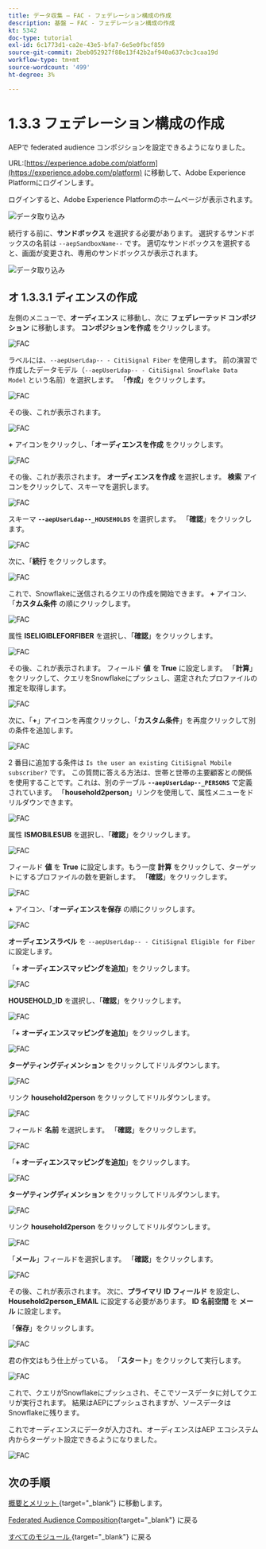 ```yaml
---
title: データ収集 – FAC - フェデレーション構成の作成
description: 基盤 – FAC - フェデレーション構成の作成
kt: 5342
doc-type: tutorial
exl-id: 6c1773d1-ca2e-43e5-bfa7-6e5e0fbcf859
source-git-commit: 2beb052927f88e13f42b2af940a637cbc3caa19d
workflow-type: tm+mt
source-wordcount: '499'
ht-degree: 3%

---
```


# 1.3.3 フェデレーション構成の作成

AEPで federated audience コンポジションを設定できるようになりました。

URL:[https://experience.adobe.com/platform](https://experience.adobe.com/platform) に移動して、Adobe Experience Platformにログインします。

ログインすると、Adobe Experience Platformのホームページが表示されます。

![データ取り込み](./../dc1.2/images/home.png)

続行する前に、**サンドボックス** を選択する必要があります。 選択するサンドボックスの名前は `--aepSandboxName--` です。 適切なサンドボックスを選択すると、画面が変更され、専用のサンドボックスが表示されます。

![データ取り込み](./../dc1.2/images/sb1.png)

## オ 1.3.3.1 ディエンスの作成

左側のメニューで、**オーディエンス** に移動し、次に **フェデレーテッド コンポジション** に移動します。 **コンポジションを作成** をクリックします。

![FAC](./images/fedcomp1.png)

ラベルには、`--aepUserLdap-- - CitiSignal Fiber` を使用します。 前の演習で作成したデータモデル（`--aepUserLdap-- - CitiSignal Snowflake Data Model` という名前）を選択します。 「**作成**」をクリックします。

![FAC](./images/fedcomp2.png)

その後、これが表示されます。

![FAC](./images/fedcomp3.png)

**+** アイコンをクリックし、「**オーディエンスを作成** をクリックします。

![FAC](./images/fedcomp4.png)

その後、これが表示されます。 **オーディエンスを作成** を選択します。 **検索** アイコンをクリックして、スキーマを選択します。

![FAC](./images/fedcomp5.png)

スキーマ **`--aepUserLdap--_HOUSEHOLDS`** を選択します。 「**確認**」をクリックします。

![FAC](./images/fedcomp6.png)

次に、「**続行** をクリックします。

![FAC](./images/fedcomp7.png)

これで、Snowflakeに送信されるクエリの作成を開始できます。 **+** アイコン、「**カスタム条件** の順にクリックします。

![FAC](./images/fedcomp8.png)

属性 **ISELIGIBLEFORFIBER** を選択し、「**確認**」をクリックします。

![FAC](./images/fedcomp9.png)

その後、これが表示されます。 フィールド **値** を **True** に設定します。 「**計算**」をクリックして、クエリをSnowflakeにプッシュし、選定されたプロファイルの推定を取得します。

![FAC](./images/fedcomp10.png)

次に、「**+**」アイコンを再度クリックし、「**カスタム条件**」を再度クリックして別の条件を追加します。

![FAC](./images/fedcomp11.png)

2 番目に追加する条件は `Is the user an existing CitiSignal Mobile subscriber?` です。 この質問に答える方法は、世帯と世帯の主要顧客との関係を使用することです。これは、別のテーブル **`--aepUserLdap--_PERSONS`** で定義されています。 「**household2person**」リンクを使用して、属性メニューをドリルダウンできます。

![FAC](./images/fedcomp12.png)

属性 **ISMOBILESUB** を選択し、「**確認**」をクリックします。

![FAC](./images/fedcomp13.png)

フィールド **値** を **True** に設定します。もう一度 **計算** をクリックして、ターゲットにするプロファイルの数を更新します。 「**確認**」をクリックします。

![FAC](./images/fedcomp14.png)

**+** アイコン、「**オーディエンスを保存** の順にクリックします。

![FAC](./images/fedcomp15.png)

**オーディエンスラベル** を `--aepUserLdap-- - CitiSignal Eligible for Fiber` に設定します。

「**+ オーディエンスマッピングを追加**」をクリックします。

![FAC](./images/fedcomp16.png)

**HOUSEHOLD_ID** を選択し、「**確認**」をクリックします。

![FAC](./images/fedcomp17.png)

「**+ オーディエンスマッピングを追加**」をクリックします。

![FAC](./images/fedcomp18.png)

**ターゲティングディメンション** をクリックしてドリルダウンします。

![FAC](./images/fedcomp18a.png)

リンク **household2person** をクリックしてドリルダウンします。

![FAC](./images/fedcomp18b.png)

フィールド **名前** を選択します。 「**確認**」をクリックします。

![FAC](./images/fedcomp18c.png)

「**+ オーディエンスマッピングを追加**」をクリックします。

![FAC](./images/fedcomp20.png)

**ターゲティングディメンション** をクリックしてドリルダウンします。

![FAC](./images/fedcomp20a.png)

リンク **household2person** をクリックしてドリルダウンします。

![FAC](./images/fedcomp20b.png)

「**メール**」フィールドを選択します。 「**確認**」をクリックします。

![FAC](./images/fedcomp20c.png)

その後、これが表示されます。 次に、**プライマリ ID フィールド** を設定し、**Household2person_EMAIL** に設定する必要があります。 **ID 名前空間** を **メール** に設定します。

「**保存**」をクリックします。

![FAC](./images/fedcomp21.png)

君の作文はもう仕上がっている。 「**スタート**」をクリックして実行します。

![FAC](./images/fedcomp21a.png)

これで、クエリがSnowflakeにプッシュされ、そこでソースデータに対してクエリが実行されます。 結果はAEPにプッシュされますが、ソースデータはSnowflakeに残ります。

これでオーディエンスにデータが入力され、オーディエンスはAEP エコシステム内からターゲット設定できるようになりました。

![FAC](./images/fedcomp22.png)

## 次の手順

[ 概要とメリット ](./summary.md){target="_blank"} に移動します。

[Federated Audience Composition](./fac.md){target="_blank"} に戻る

[ すべてのモジュール ](./../../../../overview.md){target="_blank"} に戻る
